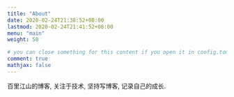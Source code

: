 ```yaml
---
title: "About"
date: 2020-02-24T21:38:52+08:00
lastmod: 2020-02-24T21:41:52+08:00
menu: "main"
weight: 50

# you can close something for this content if you open it in config.toml.
comment: true
mathjax: false
---
```


百里江山的博客, 关注于技术, 坚持写博客, 记录自己的成长.


